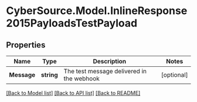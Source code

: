# CyberSource.Model.InlineResponse2015PayloadsTestPayload
## Properties

Name | Type | Description | Notes
------------ | ------------- | ------------- | -------------
**Message** | **string** | The test message delivered in the webhook | [optional] 

[[Back to Model list]](../README.md#documentation-for-models) [[Back to API list]](../README.md#documentation-for-api-endpoints) [[Back to README]](../README.md)

